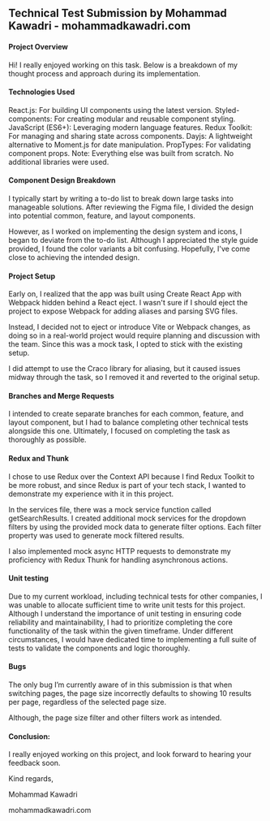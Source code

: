 ## Technical Test Submission by Mohammad Kawadri - mohammadkawadri.com

#### Project Overview

Hi! I really enjoyed working on this task. Below is a breakdown of my thought process and approach during its implementation.

#### Technologies Used

React.js: For building UI components using the latest version.
Styled-components: For creating modular and reusable component styling.
JavaScript (ES6+): Leveraging modern language features.
Redux Toolkit: For managing and sharing state across components.
Dayjs: A lightweight alternative to Moment.js for date manipulation.
PropTypes: For validating component props.
Note: Everything else was built from scratch. No additional libraries were used.

#### Component Design Breakdown

I typically start by writing a to-do list to break down large tasks into manageable solutions. After reviewing the Figma file, I divided the design into potential common, feature, and layout components.

However, as I worked on implementing the design system and icons, I began to deviate from the to-do list. Although I appreciated the style guide provided, I found the color variants a bit confusing. Hopefully, I've come close to achieving the intended design.

#### Project Setup

Early on, I realized that the app was built using Create React App with Webpack hidden behind a React eject. I wasn't sure if I should eject the project to expose Webpack for adding aliases and parsing SVG files.

Instead, I decided not to eject or introduce Vite or Webpack changes, as doing so in a real-world project would require planning and discussion with the team. Since this was a mock task, I opted to stick with the existing setup.

I did attempt to use the Craco library for aliasing, but it caused issues midway through the task, so I removed it and reverted to the original setup.

#### Branches and Merge Requests

I intended to create separate branches for each common, feature, and layout component, but I had to balance completing other technical tests alongside this one. Ultimately, I focused on completing the task as thoroughly as possible.

#### Redux and Thunk

I chose to use Redux over the Context API because I find Redux Toolkit to be more robust, and since Redux is part of your tech stack, I wanted to demonstrate my experience with it in this project.

In the services file, there was a mock service function called getSearchResults. I created additional mock services for the dropdown filters by using the provided mock data to generate filter options. Each filter property was used to generate mock filtered results.

I also implemented mock async HTTP requests to demonstrate my proficiency with Redux Thunk for handling asynchronous actions.

#### Unit testing

Due to my current workload, including technical tests for other companies, I was unable to allocate sufficient time to write unit tests for this project. Although I understand the importance of unit testing in ensuring code reliability and maintainability, I had to prioritize completing the core functionality of the task within the given timeframe. Under different circumstances, I would have dedicated time to implementing a full suite of tests to validate the components and logic thoroughly.

#### Bugs

The only bug I’m currently aware of in this submission is that when switching pages, the page size incorrectly defaults to showing 10 results per page, regardless of the selected page size.

Although, the page size filter and other filters work as intended.

#### Conclusion:

I really enjoyed working on this project, and look forward to hearing your feedback soon.

Kind regards,

Mohammad Kawadri

mohammadkawadri.com
